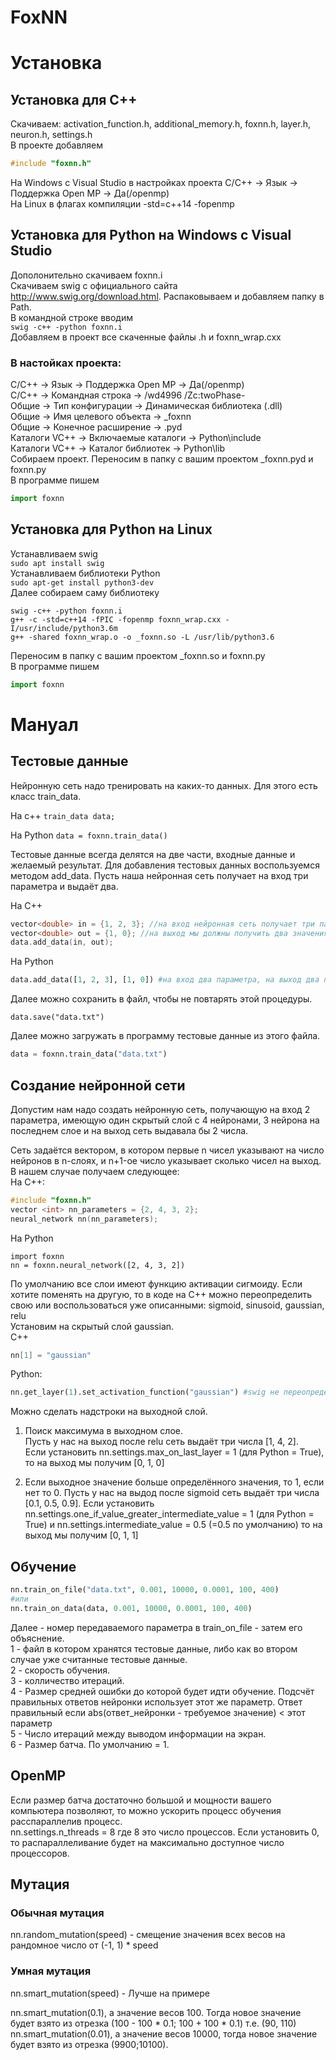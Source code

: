# FoxNN

# Установка
## Установка для С++
Скачиваем:
activation_function.h, additional_memory.h, foxnn.h, layer.h, neuron.h, settings.h  
В проекте добавляем
```cpp
#include "foxnn.h"
```  
На Windows с Visual Studio в настройках проекта С/С++ -> Язык -> Поддержка Open MP -> Да(/openmp)  
На Linux в флагах компиляции -std=c++14 -fopenmp  

## Установка для Python на Windows с Visual Studio
Дополонительно скачиваем foxnn.i  
Скачиваем swig с официального сайта <http://www.swig.org/download.html>. Распаковываем и добавляем папку в Path.  
В командной строке вводим  
```swig -c++ -python foxnn.i```  
Добавляем в проект все скаченные файлы .h и foxnn_wrap.cxx  

### В настойках проекта:

С/С++ -> Язык -> Поддержка Open MP -> Да(/openmp)  
С/С++ -> Командная строка -> /wd4996 /Zc:twoPhase-  
Общие -> Тип конфигурации -> Динамическая библиотека (.dll)  
Общие -> Имя целевого объекта -> _foxnn  
Общие -> Конечное расширение -> .pyd  
Каталоги VC++ -> Включаемые каталоги -> Python\include  
Каталоги VC++ -> Каталог библиотек -> Python\lib  
Собираем проект. Переносим в папку с вашим проектом _foxnn.pyd и foxnn.py  
В программе пишем
```python
import foxnn
```

## Установка для Python на Linux

Устанавливаем swig  
```sudo apt install swig```  
Устанавливаем библиотеки Python  
```sudo apt-get install python3-dev```  
Далее собираем саму библиотеку  
```
swig -c++ -python foxnn.i
g++ -c -std=c++14 -fPIC -fopenmp foxnn_wrap.cxx -I/usr/include/python3.6m
g++ -shared foxnn_wrap.o -o _foxnn.so -L /usr/lib/python3.6
```  
Переносим в папку с вашим проектом _foxnn.so и foxnn.py  
В программе пишем
```python
import foxnn
```

# Мануал

## Тестовые данные

Нейронную сеть надо тренировать на каких-то данных. Для этого есть класс train_data. 

На с++ ```train_data data;```

На Python ```data = foxnn.train_data()```

Тестовые данные всегда делятся на две части, входные данные и желаемый результат. Для добавления тестовых данных воспользуемся методом add_data. Пусть наша нейронная сеть получает на вход три параметра и выдаёт два.

На С++

```cpp
vector<double> in = {1, 2, 3}; //на вход нейронная сеть получает три параметра
vector<double> out = {1, 0}; //на выход мы должны получить два значения
data.add_data(in, out);
```

На Python

```python
data.add_data([1, 2, 3], [1, 0]) #на вход два параметра, на выход два параметра
```

Далее можно сохранить в файл, чтобы не повтарять этой процедуры.

```data.save("data.txt")```

Далее можно загружать в программу тестовые данные из этого файла.

```python
data = foxnn.train_data("data.txt")
```

## Создание нейронной сети

Допустим нам надо создать нейронную сеть, получающую на вход 2 параметра, имеющую один скрытый слой с 4 нейронами, 3 нейрона на последнем слое и на выход сеть выдавала бы 2 числа. 

Сеть задаётся вектором, в котором первые n чисел указывают на число нейронов в n-слоях, и n+1-ое число указывает сколько чисел на выход.   
В нашем случае получаем следующее:  
На С++:
```cpp
#include "foxnn.h"
vector <int> nn_parameters = {2, 4, 3, 2};
neural_network nn(nn_parameters);
```
На Python
```
import foxnn
nn = foxnn.neural_network([2, 4, 3, 2])
```

По умолчанию все слои имеют функцию активации сигмоиду. Если хотите поменять на другую, то в коде на С++ можно переопределить свою или воспользоваться уже описанными: sigmoid, sinusoid, gaussian, relu  
Установим на скрытый слой gaussian.  
C++
```cpp
nn[1] = "gaussian"
```
Python:
```python
nn.get_layer(1).set_activation_function("gaussian") #swig не переопределяет [] и =
```
Можно сделать надстроки на выходной слой.
1. Поиск максимума в выходном слое.  
Пусть у нас на выход после relu сеть выдаёт три числа [1, 4, 2].  
Если установить nn.settings.max_on_last_layer = 1 (для Python = True), то на выход мы получим [0, 1, 0]

2. Если выходное значение больше определённого значения, то 1, если нет то 0.
Пусть у нас на выдод после sigmoid сеть выдаёт три числа [0.1, 0.5, 0.9].
Если установить nn.settings.one_if_value_greater_intermediate_value = 1 (для Python = True) и 
nn.settings.intermediate_value = 0.5 (=0.5 по умолчанию) то на выход мы получим [0, 1, 1]

## Обучение

```python
nn.train_on_file("data.txt", 0.001, 10000, 0.0001, 100, 400)
#или
nn.train_on_data(data, 0.001, 10000, 0.0001, 100, 400)
```
Далее - номер передаваемого параметра в train_on_file - затем его объяснение.  
1 - файл в котором хранятся тестовые данные, либо как во втором случае уже считанные тестовые данные.  
2 - скорость обучения.  
3 - колличество итераций.  
4 - Размер средней ошибки до которой будет идти обучение. Подсчёт правильных ответов нейронки использует этот же параметр. Ответ правильный если abs(ответ_нейронки - требуемое значение) < этот параметр  
5 - Число итераций между выводом информации на экран.  
6 - Размер батча. По умолчанию = 1.

## OpenMP

Если размер батча достаточно большой и мощности вашего компьютера позволяют, то можно ускорить процесс обучения расспараллелив процесс.  
nn.settings.n_threads = 8 где 8 это число процессов. Если установить 0, то распараллеливание будет на максимально доступное число процессоров. 

## Мутация

### Обычная мутация 

nn.random_mutation(speed) - смещение значения всех весов на рандомное число от (-1, 1) * speed

### Умная мутация

nn.smart_mutation(speed) - Лучше на примере

nn.smart_mutation(0.1), а значение весов 100. Тогда новое значение будет взято из отрезка (100 - 100 * 0.1; 100 + 100 * 0.1) т.е. (90, 110)  
nn.smart_mutation(0.01), а значение весов 10000, тогда новое значение будет взято из отрезка (9900;10100).
